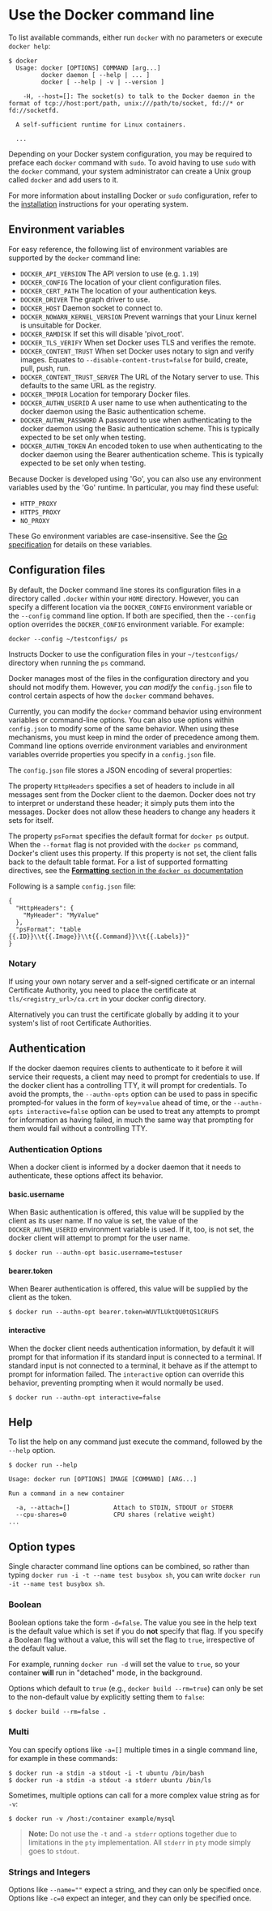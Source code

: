 <!--[metadata]>
+++
title = "Use the Docker command line"
description = "Docker's CLI command description and usage"
keywords = ["Docker, Docker documentation, CLI,  command line"]
[menu.main]
parent = "smn_cli"
weight = -2
+++
<![end-metadata]-->

# Use the Docker command line

To list available commands, either run `docker` with no parameters
or execute `docker help`:

    $ docker
      Usage: docker [OPTIONS] COMMAND [arg...]
             docker daemon [ --help | ... ]
             docker [ --help | -v | --version ]

        -H, --host=[]: The socket(s) to talk to the Docker daemon in the format of tcp://host:port/path, unix:///path/to/socket, fd://* or fd://socketfd.

      A self-sufficient runtime for Linux containers.

      ...

Depending on your Docker system configuration, you may be required to preface
each `docker` command with `sudo`. To avoid having to use `sudo` with the
`docker` command, your system administrator can create a Unix group called
`docker` and add users to it.

For more information about installing Docker or `sudo` configuration, refer to
the [installation](../../installation/index.md) instructions for your operating system.

## Environment variables

For easy reference, the following list of environment variables are supported
by the `docker` command line:

* `DOCKER_API_VERSION` The API version to use (e.g. `1.19`)
* `DOCKER_CONFIG` The location of your client configuration files.
* `DOCKER_CERT_PATH` The location of your authentication keys.
* `DOCKER_DRIVER` The graph driver to use.
* `DOCKER_HOST` Daemon socket to connect to.
* `DOCKER_NOWARN_KERNEL_VERSION` Prevent warnings that your Linux kernel is
  unsuitable for Docker.
* `DOCKER_RAMDISK` If set this will disable 'pivot_root'.
* `DOCKER_TLS_VERIFY` When set Docker uses TLS and verifies the remote.
* `DOCKER_CONTENT_TRUST` When set Docker uses notary to sign and verify images.
  Equates to `--disable-content-trust=false` for build, create, pull, push, run.
* `DOCKER_CONTENT_TRUST_SERVER` The URL of the Notary server to use. This defaults
  to the same URL as the registry.
* `DOCKER_TMPDIR` Location for temporary Docker files.
* `DOCKER_AUTHN_USERID` A user name to use when authenticating to the docker daemon using the Basic authentication scheme.
* `DOCKER_AUTHN_PASSWORD` A password to use when authenticating to the docker daemon using the Basic authentication scheme.
  This is typically expected to be set only when testing.
* `DOCKER_AUTHN_TOKEN` An encoded token to use when authenticating to the docker daemon using the Bearer authentication scheme.
  This is typically expected to be set only when testing.

Because Docker is developed using 'Go', you can also use any environment
variables used by the 'Go' runtime. In particular, you may find these useful:

* `HTTP_PROXY`
* `HTTPS_PROXY`
* `NO_PROXY`

These Go environment variables are case-insensitive. See the
[Go specification](http://golang.org/pkg/net/http/) for details on these
variables.

## Configuration files

By default, the Docker command line stores its configuration files in a
directory called `.docker` within your `HOME` directory. However, you can
specify a different location via the `DOCKER_CONFIG` environment variable
or the `--config` command line option. If both are specified, then the
`--config` option overrides the `DOCKER_CONFIG` environment variable.
For example:

    docker --config ~/testconfigs/ ps

Instructs Docker to use the configuration files in your `~/testconfigs/`
directory when running the `ps` command.

Docker manages most of the files in the configuration directory
and you should not modify them. However, you *can modify* the
`config.json` file to control certain aspects of how the `docker`
command behaves.

Currently, you can modify the `docker` command behavior using environment
variables or command-line options. You can also use options within
`config.json` to modify some of the same behavior. When using these
mechanisms, you must keep in mind the order of precedence among them. Command
line options override environment variables and environment variables override
properties you specify in a `config.json` file.

The `config.json` file stores a JSON encoding of several properties:

The property `HttpHeaders` specifies a set of headers to include in all messages
sent from the Docker client to the daemon. Docker does not try to interpret or
understand these header; it simply puts them into the messages. Docker does
not allow these headers to change any headers it sets for itself.

The property `psFormat` specifies the default format for `docker ps` output.
When the `--format` flag is not provided with the `docker ps` command,
Docker's client uses this property. If this property is not set, the client
falls back to the default table format. For a list of supported formatting
directives, see the [**Formatting** section in the `docker ps` documentation](ps.md)

Following is a sample `config.json` file:

    {
      "HttpHeaders": {
        "MyHeader": "MyValue"
      },
      "psFormat": "table {{.ID}}\\t{{.Image}}\\t{{.Command}}\\t{{.Labels}}"
    }

### Notary

If using your own notary server and a self-signed certificate or an internal
Certificate Authority, you need to place the certificate at
`tls/<registry_url>/ca.crt` in your docker config directory.

Alternatively you can trust the certificate globally by adding it to your system's
list of root Certificate Authorities.

## Authentication

If the docker daemon requires clients to authenticate to it before it will
service their requests, a client may need to prompt for credentials to use.  If
the docker client has a controlling TTY, it will prompt for credentials.  To
avoid the prompts, the `--authn-opts` option can be used to pass in specific
prompted-for values in the form of `key`=`value` ahead of time, or the
`--authn-opts interactive=false` option can be used to treat any attempts to
prompt for information as having failed, in much the same way that prompting
for them would fail without a controlling TTY.

### Authentication Options

When a docker client is informed by a docker daemon that it needs to
authenticate, these options affect its behavior.

#### basic.username

When Basic authentication is offered, this value will be supplied by the client
as its user name.  If no value is set, the value of the `DOCKER_AUTHN_USERID`
environment variable is used.  If it, too, is not set, the docker client will
attempt to prompt for the user name.

    $ docker run --authn-opt basic.username=testuser

#### bearer.token

When Bearer authentication is offered, this value will be supplied by the
client as the token.

    $ docker run --authn-opt bearer.token=WUVTLUktQU0tQS1CRUFS

#### interactive

When the docker client needs authentication information, by default it will
prompt for that information if its standard input is connected to a terminal.
If standard input is not connected to a terminal, it behave as if the attempt
to prompt for information failed.  The `interactive` option can override this
behavior, preventing prompting when it would normally be used.

    $ docker run --authn-opt interactive=false

## Help

To list the help on any command just execute the command, followed by the
`--help` option.

    $ docker run --help

    Usage: docker run [OPTIONS] IMAGE [COMMAND] [ARG...]

    Run a command in a new container

      -a, --attach=[]            Attach to STDIN, STDOUT or STDERR
      --cpu-shares=0             CPU shares (relative weight)
    ...

## Option types

Single character command line options can be combined, so rather than
typing `docker run -i -t --name test busybox sh`,
you can write `docker run -it --name test busybox sh`.

### Boolean

Boolean options take the form `-d=false`. The value you see in the help text is
the default value which is set if you do **not** specify that flag. If you
specify a Boolean flag without a value, this will set the flag to `true`,
irrespective of the default value.

For example, running `docker run -d` will set the value to `true`, so your
container **will** run in "detached" mode, in the background.

Options which default to `true` (e.g., `docker build --rm=true`) can only be
set to the non-default value by explicitly setting them to `false`:

    $ docker build --rm=false .

### Multi

You can specify options like `-a=[]` multiple times in a single command line,
for example in these commands:

    $ docker run -a stdin -a stdout -i -t ubuntu /bin/bash
    $ docker run -a stdin -a stdout -a stderr ubuntu /bin/ls

Sometimes, multiple options can call for a more complex value string as for
`-v`:

    $ docker run -v /host:/container example/mysql

> **Note:**
> Do not use the `-t` and `-a stderr` options together due to
> limitations in the `pty` implementation. All `stderr` in `pty` mode
> simply goes to `stdout`.

### Strings and Integers

Options like `--name=""` expect a string, and they
can only be specified once. Options like `-c=0`
expect an integer, and they can only be specified once.

